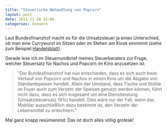 ```yaml
---
title: "Steuerliche Behandlung von Popcorn"
layout: post
date: 2011-11-28 12:06
categories: Steuern
---
```

Laut Bundesfinanzhof macht es für die Umsatzsteuer ja einen Unterschied,
ob man eine Currywurst im Sitzen oder im Stehen am Kiosk einnimmt (siehe
zum Beispiel
[Handelsblatt](http://www.handelsblatt.com/unternehmen/handel-dienstleister/7-prozent-im-stehen-19-prozent-im-sitzen-/4534688.html)).

Gerade lese ich im Steuerrundbrief meines Steuerberaters zur Frage,
welcher Steuersatz für Nachos und Popcorn im Kino anzusetzen ist:

> "Der Bundesfinanzhof hat nun entschieden, dass es sich auch beim
> Verkauf von Popcorn und Nachos in einem Kino um die Abgabe von
> Standardspeisen handelt. Allein der Umstand, dass Tische und Stühle im
> Foyer auch zum Verzehr der Speisen genutzt werden können, führt nicht
> dazu, dass es sich insgesamt um eine Dienstleistung (Umsatzsteuersatz
> 19%) handelt. Dies wäre nur der Fall, wenn das Mobiliar ausschließlich
> dazu bestimmt ist, den Verzehr der Lebensmittel zu erleichtern."

Mal ganz knapp resümierend: Das ist doch alles völlig grotesk!

